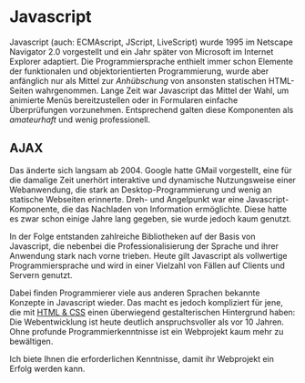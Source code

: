 # Javascript

Javascript (auch: ECMAscript, JScript, LiveScript) wurde 1995 im Netscape Navigator 2.0 vorgestellt und ein Jahr später von Microsoft im Internet Explorer adaptiert. Die Programmiersprache enthielt immer schon Elemente der funktionalen und objektorientierten Programmierung, wurde aber anfänglich nur als Mittel zur *Anhübschung* von ansonsten statischen HTML-Seiten wahrgenommen. Lange Zeit war Javascript das Mittel der Wahl, um animierte Menüs bereitzustellen oder in Formularen einfache Überprüfungen vorzunehmen. Entsprechend galten diese Komponenten als *amateurhaft* und wenig professionell.

## AJAX

Das änderte sich langsam ab 2004. Google hatte GMail vorgestellt, eine für die damalige Zeit unerhört interaktive und dynamische Nutzungsweise einer Webanwendung, die stark an Desktop-Programmierung und wenig an statische Webseiten erinnerte. Dreh- und Angelpunkt war eine Javascript-Komponente, die das Nachladen von Information ermöglichte. Diese hatte es zwar schon einige Jahre lang gegeben, sie wurde jedoch kaum genutzt.

In der Folge entstanden zahlreiche Bibliotheken auf der Basis von Javascript, die nebenbei die Professionalisierung der Sprache und ihrer Anwendung stark nach vorne trieben. Heute gilt Javascript als vollwertige Programmiersprache und wird in einer Vielzahl von Fällen auf Clients und Servern genutzt.

Dabei finden Programmierer viele aus anderen Sprachen bekannte Konzepte in Javascript wieder. Das macht es jedoch kompliziert für jene, die mit [HTML & CSS](html-css) einen überwiegend gestalterischen Hintergrund haben: Die Webentwicklung ist heute deutlich anspruchsvoller als vor 10 Jahren. Ohne profunde Programmierkenntnisse ist ein Webprojekt kaum mehr zu bewältigen.

Ich biete Ihnen die erforderlichen Kenntnisse, damit ihr Webprojekt ein Erfolg werden kann.
